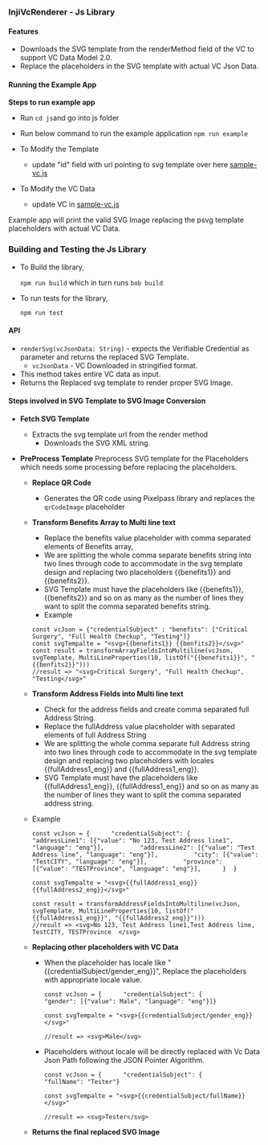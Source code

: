 ### InjiVcRenderer - Js Library

#### Features
- Downloads the SVG template from the renderMethod field of the VC to support VC Data Model 2.0.
- Replace the placeholders in the SVG template with actual VC Json Data.

#### Running the Example App

**Steps to run example app**
- Run `cd js`and go into js folder

- Run below command to run the example application
	`npm run example
`
- To Modify the Template

	- update "id" field with url pointing to svg template over here [sample-vc.js](example/sample-vc.js)

- To Modify the VC Data

	- update VC in [sample-vc.js](example/sample-vc.js)

Example app will print the valid SVG Image replacing the psvg template placeholders with actual VC Data.

  
### Building and Testing the Js Library

- To Build the library,

	`npm run build` which in turn runs `bob build`

- To run tests for the library,

	`npm run test`

#### API
- `renderSvg(vcJsonData: String)` - expects the Verifiable Credential as parameter and returns the replaced SVG Template.
    - `vcJsonData` - VC Downloaded in stringified format.
- This method takes entire VC data as input.
- Returns the Replaced svg template to render proper SVG Image.


#### Steps involved in SVG Template to SVG Image Conversion

- **Fetch SVG Template**
    - Extracts the svg template url from the render method
        - Downloads the SVG XML string.
- **PreProcess Template**
  Preprocess SVG template for the Placeholders which needs some processing before replacing the placeholders.

    - **Replace QR Code**
        - Generates the QR code using Pixelpass library and replaces the `qrCodeImage` placeholder

    - **Transform Benefits Array to Multi line text**
        - Replace the benefits value placeholder with comma separated elements of Benefits array,
        -  We are splitting the whole comma separate benefits string into two lines through code to accommodate in the svg template design and replacing two placeholders {{benefits1}} and {{benefits2}}.
        - SVG Template must have the placeholders like {{benefits1}}, {{benefits2}} and so on as many as the number of lines they want to split the comma separated benefits string.
        - Example

      ```
      const vcJson = {"credentialSubject" : "benefits": ["Critical Surgery", "Full Health Checkup", "Testing"]}
      const svgTempalte = "<svg>{{benefits1}} {{benfits2}}</svg>"
      const result = transformArrayFieldsIntoMultiline(vcJson, svgTemplate, MultiLineProperties(10, listOf("{{benefits1}}", "{{benfits2}}")))
      //result => "<svg>Critical Surgery", "Full Health Checkup", "Testing</svg>"
  
      ```

     - **Transform Address Fields  into Multi line text**
        - Check for the address fields and create comma separated full Address String.
        - Replace the fullAddress value placeholder with separated elements of full Address String
        - We are splitting the whole comma separate full Address string into two lines through code to accommodate in the svg template design and replacing two placeholders with locales {{fullAddress1_eng}} and {{fullAddress1_eng}}.
        - SVG Template must have the placeholders like {{fullAddress1_eng}}, {{fullAddress1_eng}} and so on as many as the number of lines they want to split the comma separated address string.
    - Example

      ```
      const vcJson = {      "credentialSubject": {          "addressLine1": [{"value": "No 123, Test Address line1", "language": "eng"}],          "addressLine2": [{"value": "Test Address line", "language": "eng"}],          "city": [{"value": "TestCITY", "language": "eng"}],          "province": [{"value": "TESTProvince", "language": "eng"}],      }  }
      
      const svgTempalte = "<svg>{{fullAddress1_eng}} {{fullAddress2_eng}}</svg>"
      
      const result = transformAddressFieldsIntoMultiline(vcJson, svgTemplate, MultiLineProperties(10, listOf("{{fullAddress1_eng}}", "{{fullAddress2_eng}}")))
      //result => <svg>No 123, Test Address line1,Test Address line, TestCITY, TESTProvince  </svg>
      ```

    - **Replacing other placeholders with VC Data**
        - When the placeholder has locale like "{{credentialSubject/gender_eng}}", Replace the placeholders with appropriate locale value.
          ```
          const vcJson = {      "credentialSubject": {          "gender": [{"value": Male", "language": "eng"}]}
          
          const svgTempalte = "<svg>{{credentialSubject/gender_eng}}</svg>"
          
          //result => <svg>Male</svg>
          ```
        - Placeholders without locale will be directly replaced with Vc Data Json Path following the JSON Pointer Algorithm.
          ```
          const vcJson = {      "credentialSubject": {          "fullName": "Tester"}
          
          const svgTempalte = "<svg>{{credentialSubject/fullName}}</svg>"
          
          //result => <svg>Tester</svg>
          ```

    - **Returns the final replaced SVG Image**